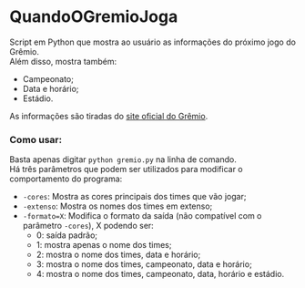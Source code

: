 # QuandoOGremioJoga

Script em Python que mostra ao usuário as informações do próximo jogo do Grêmio.  
Além disso, mostra também:
- Campeonato;
- Data e horário;
- Estádio.
  
As informações são tiradas do [site oficial do Grêmio](https://gremio.net/).

### Como usar:
Basta apenas digitar ```python gremio.py``` na linha de comando.  
Há três parâmetros que podem ser utilizados para modificar o comportamento do programa:
- ```-cores```: Mostra as cores principais dos times que vão jogar;
- ```-extenso```: Mostra os nomes dos times em extenso;
- ```-formato=X```: Modifica o formato da saída (não compatível com o parâmetro ```-cores```), X podendo ser:
    - 0: saída padrão;
    - 1: mostra apenas o nome dos times;
    - 2: mostra o nome dos times, data e horário;
    - 3: mostra o nome dos times, campeonato, data e horário;
    - 4: mostra o nome dos times, campeonato, data, horário e estádio.
